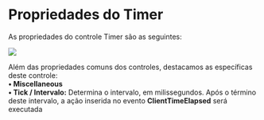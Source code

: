 # Propriedades do Timer

As propriedades do controle Timer são as seguintes:

![](http://www.gvinci.com.br/manual/propriedadestimer.zoom80.png)

Além das propriedades comuns dos controles, destacamos as específicas deste controle:  
    **• Miscellaneous**  
               **• Tick / Intervalo:** Determina o intervalo, em milissegundos. Após o término deste intervalo, a ação inserida no evento **ClientTimeElapsed** será executada

